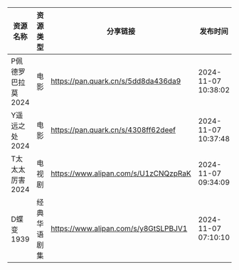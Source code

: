 | 资源名称        | 资源类型   | 分享链接                                 | 发布时间                |
| ----------- | ------ | ------------------------------------ | ------------------- |
| P佩德罗巴拉莫2024 | 电影     | https://pan.quark.cn/s/5dd8da436da9  | 2024-11-07 10:38:02 |
| Y遥远之处2024   | 电影     | https://pan.quark.cn/s/4308ff62deef  | 2024-11-07 10:37:48 |
| T太太太厉害2024  | 电视剧    | https://www.alipan.com/s/U1zCNQzpRaK | 2024-11-07 09:34:09 |
| D蝶变1939     | 经典华语剧集 | https://www.alipan.com/s/y8GtSLPBJV1 | 2024-11-07 07:10:10 |
